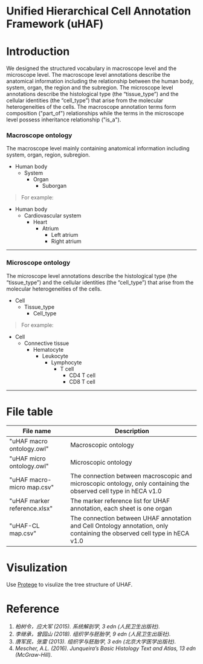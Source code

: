 **U**nified **H**ierarchical Cell **A**nnotation **F**ramework (uHAF)
========

# Introduction

We designed the structured vocabulary in macroscope level and the microscope level. The macroscope level annotations describe the anatomical information including the relationship between the human body, system, organ, the region and the subregion. The microscope level annotations describe the histological type (the “tissue_type”) and the cellular identities (the “cell_type”) that arise from the molecular heterogeneities of the cells. The macroscope annotation terms form composition ("part_of") relationships while the terms in the microscope level possess inheritance relationship ("is_a"). 


### Macroscope ontology

The macroscope level mainly containing anatomical information including system, organ, region, subregion.
- Human body
  - System
    - Organ
      - Suborgan 
> For example:
- Human body
  - Cardiovascular system
    - Heart
      - Atrium
        - Left atrium
        - Right atrium
-------


### Microscope ontology

The microscope level annotations describe the histological type (the “tissue_type”) and the cellular identities (the “cell_type”) that arise from the molecular heterogeneities of the cells.
- Cell
  - Tissue_type
    - Cell_type
> For example:
- Cell
  - Connective tissue
    - Hematocyte
      - Leukocyte
        - Lymphocyte
           - T cell
             - CD4 T cell
             - CD8 T cell
-------


# File table 
| File name | Description |
| --------- | ----------- |
| "uHAF macro ontology.owl" | Macroscopic ontology |
| "uHAF micro ontology.owl" | Microscopic ontology |
| "uHAF macro-micro map.csv" | The connection between macroscopic and microscopic ontology, only containing the observed cell type in hECA v1.0 |
| "uHAF marker reference.xlsx" | The marker reference list for UHAF annotation, each sheet is one organ |
| "uHAF-CL map.csv" | The connection between UHAF annotation and Cell Ontology annotation, only containing the observed cell type in hECA v1.0 |


# Visulization

Use [Protege](https://protege.stanford.edu/) to visulize the tree structure of UHAF.


# Reference

1. *柏树令，应大军 (2015). 系统解剖学, 3 edn (人民卫生出版社).*
2. *李继承，曾园山 (2018). 组织学与胚胎学, 9 edn (人民卫生出版社).*
3. *唐军民，张雷 (2013). 组织学与胚胎学, 3 edn (北京大学医学出版社).*
4. *Mescher, A.L. (2016). Junqueira’s Basic Histology Text and Atlas, 13 edn (McGraw-Hill).*

